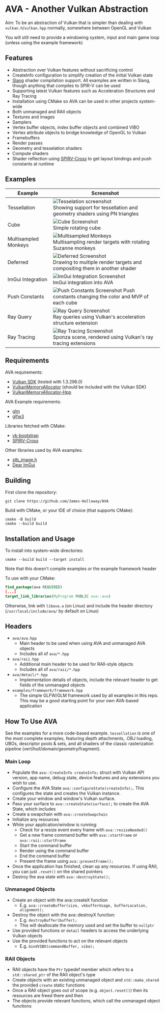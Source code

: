 # AVA - Another Vulkan Abstraction

Aim: To be an abstraction of Vulkan that is simpler than dealing with `vulkan.h`/`vulkan.hpp` normally, somewhere between OpenGL and Vulkan

You will still need to provide a windowing system, input and main game loop (unless using the example framework)

## Features

* Abstraction over Vulkan features without sacrificing control
* CreateInfo configuration to simplify creation of the initial Vulkan state
* [Slang](https://shader-slang.com/) shader compilation support. All examples are written in Slang, though anything that compiles to SPIR-V can be used
* Supporting latest Vulkan features such as Acceleration Structures and Ray Tracing
* Installation using CMake so AVA can be used in other projects system-wide
* Both unmanaged and RAII objects
* Textures and images
* Samplers
* Vertex buffer objects, index buffer objects and combined VIBO
* Vertex attribute objects to bridge knowledge of OpenGL to Vulkan
* Framebuffers
* Render passes
* Geometry and tesselation shaders
* Compute shaders
* Shader reflection using [SPIRV-Cross](https://github.com/KhronosGroup/SPIRV-Cross) to get layout bindings and push constants at runtime

## Examples

| Example              | Screenshot                                                                                                                             |
|----------------------|----------------------------------------------------------------------------------------------------------------------------------------|
| Tessellation         | ![Tesselation screenshot](screenshots/tessellation.png) <br/> Showing support for tessellation and geometry shaders using PN triangles |
| Cube                 | ![Cube Screenshot](screenshots/cube.png) <br/> Simple rotating cube                                                                    |
| Multisampled Monkeys | ![Multisampled Monkeys](screenshots/multisampled-monkeys.png) <br/> Multisampling render targets with rotating Suzanne monkeys         |
| Deferred             | ![Deferred Screenshot](screenshots/deferred.png) <br/> Drawing to multiple render targets and compositing them in another shader       |
| ImGui Integration    | ![ImGui Integration Screenshot](screenshots/imgui-integration.png) <br/> ImGui integration into AVA                                    |
| Push Constants       | ![Push Constants Screenshot](screenshots/pushconstants.png) Push constants changing the color and MVP of each cube                     |
| Ray Query            | ![Ray Query Screenshot](screenshots/rayquery.png) <br/> Ray queries using Vulkan's acceleration structure extension                    |
| Ray Tracing          | ![Ray Tracing Screenshot](screenshots/raytracing.png) <br/> Sponza scene, rendered using Vulkan's ray tracing extensions               | 

## Requirements

AVA requirements:

* [Vulkan SDK](https://www.lunarg.com/vulkan-sdk/) (tested with 1.3.296.0)
* [VulkanMemoryAllocator](https://github.com/GPUOpen-LibrariesAndSDKs/VulkanMemoryAllocator) (should be included with the Vulkan SDK)
* [VulkanMemoryAllocator-Hpp](https://github.com/YaaZ/VulkanMemoryAllocator-Hpp)

AVA Example requirements:

* [glm](https://github.com/g-truc/glm)
* [glfw3](https://www.glfw.org/)

Libraries fetched with CMake:

* [vk-bootstrap](https://github.com/charles-lunarg/vk-bootstrap)
* [SPIRV-Cross](https://github.com/KhronosGroup/SPIRV-Cross)

Other libraries used by AVA examples:

* [stb_image.h](https://github.com/nothings/stb)
* [Dear ImGui](https://github.com/ocornut/imgui)

## Building

First clone the repository:

```shell
git clone https://github.com/James-Holloway/AVA
```

Build with CMake, or your IDE of choice (that supports CMake):

```shell
cmake -B build
cmake --build build
```

## Installation and Usage

To install into system-wide directories:

```shell
cmake --build build --target install
```

Note that this doesn't compile examples or the example framework header

To use with your CMake:

```cmake
find_package(ava REQUIRED)
[...]
target_link_libraries(MyProgram PUBLIC ava::ava)
```

Otherwise, link with `libava.a` (on Linux) and include the header directory (`/usr/local/include/ava/` by default on Linux)

## Headers

* `ava/ava.hpp`
    * Main header to be used when using AVA and unmanaged AVA objects
    * Includes all of `ava/*.hpp`
* `ava/raii.hpp`
    * Additional main header to be used for RAII-style objects
    * Includes all of `ava/raii/*.hpp`
* `ava/detail/*.hpp`
    * Implementation details of objects, include the relevant header to get fields of the unmanaged objects
* `examples/framework/framework.hpp`
    * The simple GLFW/GLM framework used by all examples in this repo. This may be a good starting point for your own AVA-based application

## How To Use AVA

See the examples for a more code-based example. `tessellation` is one of the most complete examples, featuring depth attachments, .OBJ loading, UBOs, descriptor pools & sets, and all shaders of the classic rasterization pipeline (vert/hull/domain/geometry/fragment).


### Main Loop

* Populate the `ava::CreateInfo createInfo;` struct with Vulkan API version, app name, debug state, device features and any extensions you wish to use.
* Configure the AVA State `ava::configureState(createInfo);`. This configures the state and creates the Vulkan instance.
* Create your window and window's Vulkan surface.
* Pass your surface to `ava::createState(surface);` to create the AVA State, which includes
* Create a swapchain with `ava::createSwapchain`
* Initialize any resources
* While your application/window is running:
    * Check for a resize event every frame with `ava::resizeNeeded()`
    * Get a new frame command buffer with `ava::startFrame` or `ava::raii::startFrame`
    * Start the command buffer
    * Render using the command buffer
    * End the command buffer
    * Present the frame using `ava::presentFrame();`
* Once the application has finished, clean up any resources. If using RAII, you can just `.reset()` on the shared pointers
* Destroy the ava state with `ava::destroyState();`

### Unmanaged Objects

* Create an object with the ava::createX function
    * E.g. `ava::createBuffer(size, vkbufferUsage, bufferLocation, alignment);`
* Destroy the object with the ava::destroyX function:
    * E.g. `destroyBuffer(buffer);`
    * This will deallocate the memory used and set the buffer to `nullptr`
* Use provided functions or `detail` headers to access the underlying Vulkan objects
* Use the provided functions to act on the relevant objects
    * E.g. `bindVIBO(commandBuffer, vibo);`

### RAII Objects

* RAII objects have the `Ptr` typedef member which refers to a `std::shared_ptr` of the RAII object's type
* Create objects with an existing unmanaged object and `std::make_shared` the provided `create` static functions
* Once a RAII object goes out of scope (e.g. `object.reset()`) then its resources are freed there and then
* The objects provide relevant functions, which call the unmanaged object functions
